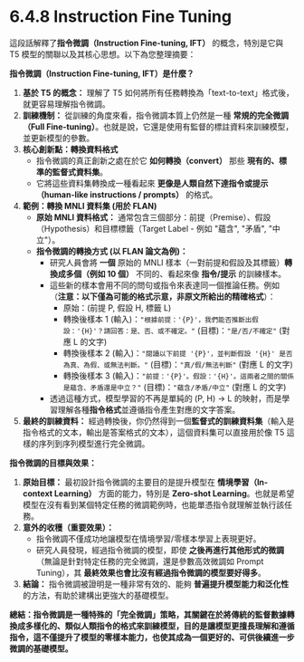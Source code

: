 # 6.4.8 Instruction Fine Tuning

這段話解釋了**指令微調（Instruction Fine-tuning, IFT）** 的概念，特別是它與 T5 模型的關聯以及其核心思想。以下為您整理摘要：

**指令微調（Instruction Fine-tuning, IFT）是什麼？**

1. **基於 T5 的概念：** 理解了 T5 如何將所有任務轉換為「text-to-text」格式後，就更容易理解指令微調。
2. **訓練機制：** 從訓練的角度來看，指令微調本質上仍然是一種 **常規的完全微調（Full Fine-tuning）**。也就是說，它還是使用有監督的標註資料來訓練模型，並更新模型的參數。
3. **核心創新點：轉換資料格式**
    - 指令微調的真正創新之處在於它 **如何轉換（convert）** 那些 **現有的、標準的監督式資料集**。
    - 它將這些資料集轉換成一種看起來 **更像是人類自然下達指令或提示（human-like instructions / prompts）** 的格式。
4. **範例：轉換 MNLI 資料集 (用於 FLAN)**
    - **原始 MNLI 資料格式：** 通常包含三個部分：前提（Premise）、假設（Hypothesis）和目標標籤（Target Label - 例如 "蘊含", "矛盾", "中立"）。
    - **指令微調的轉換方式 (以 FLAN 論文為例)：**
        - 研究人員會將 **一個** 原始的 MNLI 樣本（一對前提和假設及其標籤）**轉換成多個（例如 10 個）** 不同的、看起來像 **指令/提示** 的訓練樣本。
        - 這些新的樣本會用不同的問句或指令來表達同一個推論任務。例如（**注意：以下僅為可能的格式示意，非原文所給出的精確格式**）：
            - 原始：(前提 P, 假設 H, 標籤 L)
            - 轉換後樣本 1 (輸入)：`"根據前提：'{P}'，我們能否推斷出假設：'{H}'？請回答：是、否、或不確定。"` (目標)：`"是/否/不確定"` (對應 L 的文字)
            - 轉換後樣本 2 (輸入)：`"閱讀以下前提 '{P}'，並判斷假設 '{H}' 是否為真、為假、或無法判斷。"` (目標)：`"真/假/無法判斷"` (對應 L 的文字)
            - 轉換後樣本 3 (輸入)：`"前提：'{P}'。假設：'{H}'。這兩者之間的關係是蘊含、矛盾還是中立？"` (目標)：`"蘊含/矛盾/中立"` (對應 L 的文字)
        - 透過這種方式，模型學習的不再是單純的 (P, H) -> L 的映射，而是學習理解各種**指令格式**並遵循指令產生對應的文字答案。
5. **最終的訓練資料：** 經過轉換後，你仍然得到一個**監督式的訓練資料集**（輸入是指令格式的文本，輸出是答案格式的文本），這個資料集可以直接用於像 T5 這樣的序列到序列模型進行完全微調。

**指令微調的目標與效果：**

1. **原始目標：** 最初設計指令微調的主要目的是提升模型在 **情境學習（In-context Learning）** 方面的能力，特別是 **Zero-shot Learning**。也就是希望模型在沒有看到某個特定任務的微調範例時，也能單憑指令就理解並執行該任務。
2. **意外的收穫（重要效果）：**
    - 指令微調不僅成功地讓模型在情境學習/零樣本學習上表現更好。
    - 研究人員發現，經過指令微調的模型，即使 **之後再進行其他形式的微調**（無論是針對特定任務的完全微調，還是參數高效微調如 Prompt Tuning），其 **最終效果也會比沒有經過指令微調的模型要好得多**。
3. **結論：** 指令微調被證明是一種非常有效的、能夠 **普遍提升模型能力和泛化性** 的方法，有助於建構出更強大的基礎模型。

**總結：指令微調是一種特殊的「完全微調」策略，其關鍵在於將傳統的監督數據轉換成多樣化的、類似人類指令的格式來訓練模型，目的是讓模型更擅長理解和遵循指令，這不僅提升了模型的零樣本能力，也使其成為一個更好的、可供後續進一步微調的基礎模型。**